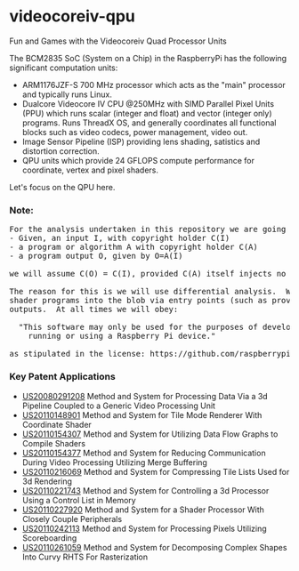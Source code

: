 videocoreiv-qpu
===============

Fun and Games with the Videocoreiv Quad Processor Units

The BCM2835 SoC (System on a Chip) in the RaspberryPi has the following significant computation units:
- ARM1176JZF-S 700 MHz processor which acts as the "main" processor and typically runs Linux.
- Dualcore Videocore IV CPU @250MHz with SIMD Parallel Pixel Units (PPU) which runs scalar (integer and float) and vector (integer only) programs.
Runs ThreadX OS, and generally coordinates all functional blocks such as video codecs, power management, video out.
- Image Sensor Pipeline (ISP) providing lens shading, satistics and distortion correction.
- QPU units which provide 24 GFLOPS compute performance for coordinate, vertex and pixel shaders.

Let's focus on the QPU here.

### Note:
<pre>
For the analysis undertaken in this repository we are going to operate on the following assumption:
- Given, an input I, with copyright holder C(I)
- a program or algorithm A with copyright holder C(A)
- a program output O, given by O=A(I)

we will assume C(O) = C(I), provided C(A) itself injects no artistic work during the operation of A().

The reason for this is we will use differential analysis.  We will feed various inputs such as
shader programs into the blob via entry points (such as provided by OpenGL ES) and observe the 
outputs.  At all times we will obey:

  "This software may only be used for the purposes of developing for, 
    running or using a Raspberry Pi device."

as stipulated in the license: https://github.com/raspberrypi/firmware/blob/master/boot/LICENCE.broadcom.
</pre>

### Key Patent Applications
  * [US20080291208](http://www.google.com/patents/US20080291208)  Method and System for Processing Data Via a 3d Pipeline Coupled to a Generic Video Processing Unit
  * [US20110148901](http://www.google.com/patents/US20110148901)	Method and System for Tile Mode Renderer With Coordinate Shader
  * [US20110154307](http://www.google.com/patents/US20110154307)	Method and System for Utilizing Data Flow Graphs to Compile Shaders
  * [US20110154377](http://www.google.com/patents/US20110154377)	Method and System for Reducing Communication During Video Processing Utilizing Merge Buffering
  * [US20110216069](http://www.google.com/patents/US20110216069)	Method and System for Compressing Tile Lists Used for 3d Rendering
  * [US20110221743](http://www.google.com/patents/US20110221743)	Method and System for Controlling a 3d Processor Using a Control List in Memory
  * [US20110227920](http://www.google.com/patents/US20110227920)	Method and System for a Shader Processor With Closely Couple Peripherals
  * [US20110242113](http://www.google.com/patents/US20110242113)	Method and System for Processing Pixels Utilizing Scoreboarding
  * [US20110261059](http://www.google.com/patents/US20110261059)	Method and System for Decomposing Complex Shapes Into Curvy RHTS For Rasterization
